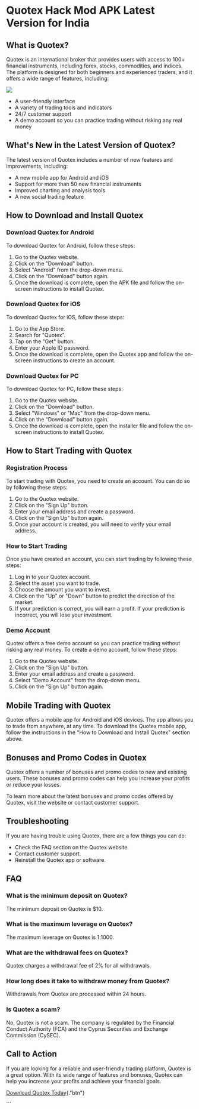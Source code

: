 # Quotex Hack Mod APK Latest Version for India

## What is Quotex?

Quotex is an international broker that provides users with access to
100+ financial instruments, including forex, stocks, commodities, and
indices. The platform is designed for both beginners and experienced
traders, and it offers a wide range of features, including:

[![](https://static.quotex.io/files/5_en/300_250.jpg)](https://traff.sbs/brokerqxsignupf)

-   A user-friendly interface
-   A variety of trading tools and indicators
-   24/7 customer support
-   A demo account so you can practice trading without risking any real
    money

## What\'s New in the Latest Version of Quotex?

The latest version of Quotex includes a number of new features and
improvements, including:

-   A new mobile app for Android and iOS
-   Support for more than 50 new financial instruments
-   Improved charting and analysis tools
-   A new social trading feature

## How to Download and Install Quotex

### Download Quotex for Android

To download Quotex for Android, follow these steps:

1.  Go to the Quotex website.
2.  Click on the "Download" button.
3.  Select "Android" from the drop-down menu.
4.  Click on the "Download" button again.
5.  Once the download is complete, open the APK file and follow the
    on-screen instructions to install Quotex.

### Download Quotex for iOS

To download Quotex for iOS, follow these steps:

1.  Go to the App Store.
2.  Search for "Quotex".
3.  Tap on the "Get" button.
4.  Enter your Apple ID password.
5.  Once the download is complete, open the Quotex app and follow the
    on-screen instructions to create an account.

### Download Quotex for PC

To download Quotex for PC, follow these steps:

1.  Go to the Quotex website.
2.  Click on the "Download" button.
3.  Select "Windows" or "Mac" from the drop-down menu.
4.  Click on the "Download" button again.
5.  Once the download is complete, open the installer file and follow
    the on-screen instructions to install Quotex.

## How to Start Trading with Quotex

### Registration Process

To start trading with Quotex, you need to create an account. You can do
so by following these steps:

1.  Go to the Quotex website.
2.  Click on the "Sign Up" button.
3.  Enter your email address and create a password.
4.  Click on the "Sign Up" button again.
5.  Once your account is created, you will need to verify your email
    address.

### How to Start Trading

Once you have created an account, you can start trading by following
these steps:

1.  Log in to your Quotex account.
2.  Select the asset you want to trade.
3.  Choose the amount you want to invest.
4.  Click on the "Up" or "Down" button to predict the
    direction of the market.
5.  If your prediction is correct, you will earn a profit. If your
    prediction is incorrect, you will lose your investment.

### Demo Account

Quotex offers a free demo account so you can practice trading without
risking any real money. To create a demo account, follow these steps:

1.  Go to the Quotex website.
2.  Click on the "Sign Up" button.
3.  Enter your email address and create a password.
4.  Select "Demo Account" from the drop-down menu.
5.  Click on the "Sign Up" button again.

## Mobile Trading with Quotex

Quotex offers a mobile app for Android and iOS devices. The app allows
you to trade from anywhere, at any time. To download the Quotex mobile
app, follow the instructions in the "How to Download and Install
Quotex" section above.

## Bonuses and Promo Codes in Quotex

Quotex offers a number of bonuses and promo codes to new and existing
users. These bonuses and promo codes can help you increase your profits
or reduce your losses.

To learn more about the latest bonuses and promo codes offered by
Quotex, visit the website or contact customer support.

## Troubleshooting

If you are having trouble using Quotex, there are a few things you can
do:

-   Check the FAQ section on the Quotex website.
-   Contact customer support.
-   Reinstall the Quotex app or software.

## FAQ

### What is the minimum deposit on Quotex?

The minimum deposit on Quotex is \$10.

### What is the maximum leverage on Quotex?

The maximum leverage on Quotex is 1:1000.

### What are the withdrawal fees on Quotex?

Quotex charges a withdrawal fee of 2% for all withdrawals.

### How long does it take to withdraw money from Quotex?

Withdrawals from Quotex are processed within 24 hours.

### Is Quotex a scam?

No, Quotex is not a scam. The company is regulated by the Financial
Conduct Authority (FCA) and the Cyprus Securities and Exchange
Commission (CySEC).

## Call to Action

If you are looking for a reliable and user-friendly trading platform,
Quotex is a great option. With its wide range of features and bonuses,
Quotex can help you increase your profits and achieve your financial
goals.

[Download Quotex
Today](\%22https://traff.sbs/quotexonelink\%22){."btn"}

\`\`\`

